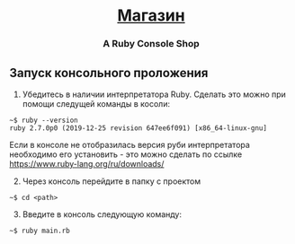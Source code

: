<h1 align="center"><a href="https://github.com/KugelSchreibe/product_shop/" target="_blank">Магазин</a> 
<h3 align="center">A Ruby Console Shop</h3>

## Запуск консольного проложения
  1. Убедитесь в наличии интерпретатора Ruby. Сделать это можно при помощи следущей команды в косоли:
  ```
  ~$ ruby --version
  ruby 2.7.0p0 (2019-12-25 revision 647ee6f091) [x86_64-linux-gnu]
  ```
  Если в консоле не отобразилась версия руби интерпретатора необходимо его установить - это можно сделать по ссылке https://www.ruby-lang.org/ru/downloads/
  
  2. Через консоль перейдите в папку с проектом
  ```
  ~$ cd <path>
  ```
  3. Введите в консоль следующую команду:
  ```
  ~$ ruby main.rb
  ```

